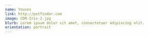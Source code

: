 ```yaml
---
name: Youses
link: http://petfinder.com
image: CDR-Iris-2.jpg
blurb: Lorem ipsum dolor sit amet, consectetuer adipiscing elit.
orientation: portrait
---
```

